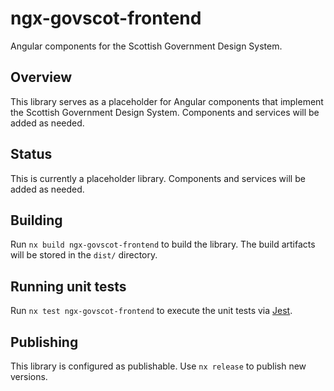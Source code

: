 # ngx-govscot-frontend

Angular components for the Scottish Government Design System.

## Overview

This library serves as a placeholder for Angular components that implement the Scottish Government Design System. Components and services will be added as needed.

## Status

This is currently a placeholder library. Components and services will be added as needed.

## Building

Run `nx build ngx-govscot-frontend` to build the library. The build artifacts will be stored in the `dist/` directory.

## Running unit tests

Run `nx test ngx-govscot-frontend` to execute the unit tests via [Jest](https://jestjs.io).

## Publishing

This library is configured as publishable. Use `nx release` to publish new versions.

